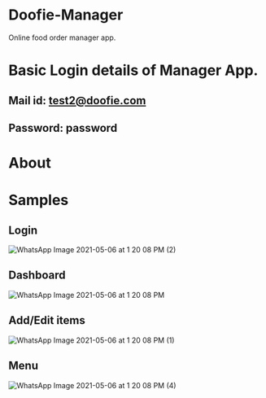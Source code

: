# Doofie-Manager

Online food order manager app.

# Basic Login details of Manager App.
## Mail id: test2@doofie.com
## Password: password

# About

# Samples

## Login

![WhatsApp Image 2021-05-06 at 1 20 08 PM (2)](https://user-images.githubusercontent.com/73823991/117262332-c0d8c780-ae6e-11eb-89a8-1721946c6176.jpeg)


## Dashboard

![WhatsApp Image 2021-05-06 at 1 20 08 PM](https://user-images.githubusercontent.com/73823991/117262227-a7378000-ae6e-11eb-91ce-d6fe2fcb57f1.jpeg)


## Add/Edit items

![WhatsApp Image 2021-05-06 at 1 20 08 PM (1)](https://user-images.githubusercontent.com/73823991/117262275-b1f21500-ae6e-11eb-9ad6-14f2121ed418.jpeg)


## Menu

![WhatsApp Image 2021-05-06 at 1 20 08 PM (4)](https://user-images.githubusercontent.com/73823991/117262362-c9310280-ae6e-11eb-85f7-fc86e489f088.jpeg)
